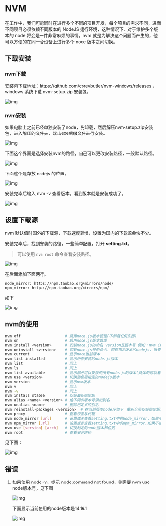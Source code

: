 # NVM

在工作中，我们可能同时在进行多个不同的项目开发，每个项目的需求不同，进而不同项目必须依赖不同版本的 NodeJS 运行环境，这种情况下，对于维护多个版本的 node 将会是一件非常麻烦的事情，nvm 就是为解决这个问题而产生的，他可以方便的在同一台设备上进行多个 node 版本之间切换。

## 下载安装

### nvm下载

安装包下载地址：https://github.com/coreybutler/nvm-windows/releases ，windows 系统下载 nvm-setup.zip 安装包。

![img](/images/other/app/nvm/20210419233621893.png)

### nvm安装

如果电脑上之前已经单独安装了node，先卸载，然后解压nvm-setup.zip安装包，进入解压的文件夹，双击exe后缀文件进行安装。

![img](/images/other/app/nvm/03637364b98aa3af5f932985e9f5a125.png)

下面这个界面是选择安装nvm的路径，自己可以更改安装路径，一般默认路径。

![img](/images/other/app/nvm/09effe1c18ddaae46f2ba973143295b0.png)

下面这个是存放 nodejs 的位置。

![img](/images/other/app/nvm/45ac7960d75241fc0a1c0d082c292f11.png)

安装完毕后输入 nvm -v 查看版本。看到版本就是安装成功了。

![img](/images/other/app/nvm/2021041923483731.png)

## 设置下载源

nvm 默认值时国外的下载源，下载速度较慢，设置为国内的下载源会快不少。

安装完毕后，找到安装的路径，一些简单配置，打开 **setting.txt**。

> 可以使用 `nvm root` 命令查看安装路径。

![img](/images/other/app/nvm/20210419235212252.png)

在后面添加下面两行。

```
node_mirror: https://npm.taobao.org/mirrors/node/
npm_mirror: https://npm.taobao.org/mirrors/npm/
```

如下

![img](/images/other/app/nvm/20210419235531545.png)

## nvm的使用

```sh
nvm off                    # 禁用node.js版本管理(不卸载任何东西)
nvm on                     # 启用node.js版本管理
nvm install <version>      # 安装node.js的命名 version是版本号 例如：nvm install 8.12.0
nvm uninstall <version>    # 卸载node.js是的命令，卸载指定版本的nodejs，当安装失败时卸载使用
nvm current                # 显示node当前版本
nvm list installed         # 显示所有安装的node.js版本
nvm list                   # 同上
nvm ls                     # 同上
nvm list available         # 显示部分可以安装的所有node.js的版本(具体的可以看node官网)
nvm use <version>          # 切换到使用指定的nodejs版本
nvm version                # 显示nvm版本
nvm v                      # 同上
nvm -v                     # 同上
nvm install stable         # 安装最新稳定版
nvm alias <name> <version> # 给不同的版本号添加别名
nvm unalias <name>         # 删除已定义的别名
nvm reinstall-packages <version>  # 在当前版本node环境下，重新全局安装指定版本号的npm包
nvm proxy                  # 查看设置与代理
nvm node_mirror [url]      # 设置或者查看setting.txt中的node_mirror，如果不设置的默认是 https://nodejs.org/dist/
nvm npm_mirror [url]       # 设置或者查看setting.txt中的npm_mirror,如果不设置的话默认的是 https://github.com/npm/npm/archive/.
nvm use [version] [arch]   # 切换制定的node版本和位数
nvm root                   # 查看安装路径
```

见下图：

![img](/images/other/app/nvm/20210420000827825.png)

## 错误

1. 如果使用 node -v，提示 node:command not found，则需要 nvm use node版本号，见下图

    ![img](/images/other/app/nvm/20210425221850535.png)

    下面显示当前使用的node版本是14.16.1

    ![img](/images/other/app/nvm/20210425221908655.png)
